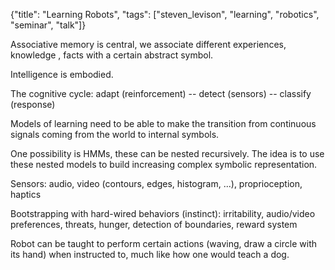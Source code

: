 {"title": "Learning Robots", "tags": ["steven_levison", "learning", "robotics", "seminar", "talk"]}

Associative memory is central, we associate different experiences, knowledge
, facts with a certain abstract symbol.

Intelligence is embodied.

The cognitive cycle: adapt (reinforcement) -- detect (sensors) -- classify
(response)

Models of learning need to be able to make the transition from continuous
signals coming from the world to internal symbols.

One possibility is HMMs, these can be nested recursively. The idea is to use
these nested models to build increasing complex symbolic representation.

Sensors: audio, video (contours, edges, histogram, ...), proprioception, haptics

Bootstrapping with hard-wired behaviors (instinct): irritability, audio/video
preferences, threats, hunger, detection of boundaries, reward system

Robot can be taught to perform certain actions (waving, draw a circle with its
hand) when instructed to, much like how one would teach a dog.
